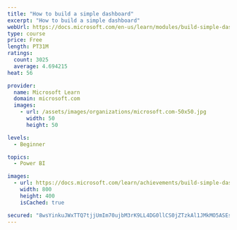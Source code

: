 ```yaml
---
title: "How to build a simple dashboard"
excerpt: "How to build a simple dashboard"
webUrl: https://docs.microsoft.com/en-us/learn/modules/build-simple-dashboard/
type: course
price: Free
length: PT31M
ratings:
  count: 3025
  average: 4.694215
heat: 56

provider:
  name: Microsoft Learn
  domain: microsoft.com
  images:
    - url: /assets/images/organizations/microsoft.com-50x50.jpg
      width: 50
      height: 50

levels:
  - Beginner

topics:
  - Power BI

images:
  - url: https://docs.microsoft.com/learn/achievements/build-simple-dashboard-social.png
    width: 800
    height: 400
    isCached: true

secured: "8wsYinkuJWxTTQ7tjjUmIm70ujbM3rK9LL4DG0llCS0jZTzkAl1JMkMO5ASEspQzAhOpVJ3THZsQ2Qa0dwGNc4OHzWLd2VusnmxEQ7+MZwfna7jhi/gHJ9Uh6TuRKMGUIopsbRLmZebL0ikfbLxJ4ODTo394PeCOEe9lcBRo7508H4WdldJ9AchyScYvPfIhXUCALfUOMdf4H78++qg0PZUZEsi8Jyp9ZLVe7kwB+fMqeSG8g9gjaztV3K60IM0mpxP5qVIs9cGuPcel71zarGrVowHaAioY3U33He7x8qMJnkYT5ZsoC0VjUE8djCofUVLnqJS5I7ws5Ahcw3Jsw5YZ4v5DpHjvrIa3p5+4pTyHxcjVBG2lIFv4Ogu8WB3EizdSDpLtrZFAqNiP5/4XDKuAk4WexbdhmP8NBpympLI=;+FYIIXUoJy1cY5tBl7jMZA=="
---
```


